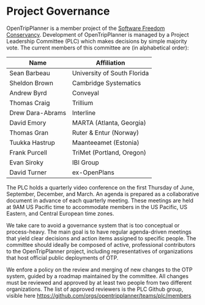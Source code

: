 # Project Governance

OpenTripPlanner is a member project of the [Software Freedom Conservancy](https://sfconservancy.org/members/current/). Development of OpenTripPlanner is managed by a Project Leadership Committee (PLC) which makes decisions by simple majority vote. The current members of this committee are (in alphabetical order):

| Name              | Affiliation                 |
|-------------------|-----------------------------|
| Sean Barbeau      | University of South Florida |
| Sheldon Brown     | Cambridge Systematics       |
| Andrew Byrd       | Conveyal                    |
| Thomas Craig      | Trillium                    |
| Drew Dara-Abrams  | Interline                   |
| David Emory       | MARTA (Atlanta, Georgia)    |
| Thomas Gran       | Ruter & Entur (Norway)      |
| Tuukka Hastrup    | Maanteeamet (Estonia)       |
| Frank Purcell     | TriMet (Portland, Oregon)   |
| Evan Siroky       | IBI Group                   |
| David Turner      | ex-OpenPlans                |

The PLC holds a quarterly video conference on the first Thursday of June, September, December, and March. An agenda is prepared as a collaborative document in advance of each quarterly meeting. These meetings are held at 9AM US Pacific time to accommodate members in the US Pacific, US Eastern, and Central European time zones.

We take care to avoid a governance system that is too conceptual or process-heavy. The main goal is to have regular agenda-driven meetings that yield clear decisions and action items assigned to specific people. The committee should ideally be composed of active, professional contributors to the OpenTripPlanner project, including representatives of organizations that host official public deployments of OTP.

We enfore a policy on the review and merging of new changes to the OTP system, guided by a roadmap maintained by the committee. All changes must be reviewed and approved by at least two people from two different organizations. The list of approved reviewers is the PLC Github group, visible here https://github.com/orgs/opentripplanner/teams/plc/members

